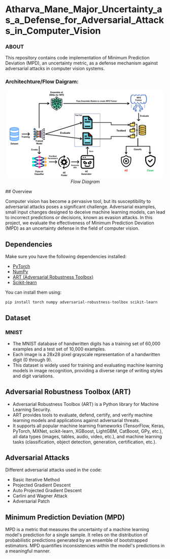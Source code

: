 # Atharva_Mane_Major_Uncertainty_as_a_Defense_for_Adversarial_Attacks_in_Computer_Vision

### ABOUT
This repository contains code implementation of Minimum Prediction Deviation (MPD), an uncertainty metric, as a defense mechanism against adversarial attacks in computer vision systems.

### Architechture/Flow Daigram:
<p align="center">
  <img src="Architechture Diagram.png?raw=true" alt="Flow Diagram">
  <br />
  <em>Flow Diagram</em>
</p>
## Overview

Computer vision has become a pervasive tool, but its susceptibility to adversarial attacks poses a significant challenge. Adversarial examples, small input changes designed to deceive machine learning models, can lead to incorrect predictions or decisions, known as evasion attacks. In this project, we evaluate the effectiveness of Minimum Prediction Deviation (MPD) as an uncertainty defense in the field of computer vision.

## Dependencies

Make sure you have the following dependencies installed:

- [PyTorch](https://pytorch.org/)
- [NumPy](https://numpy.org/)
- [ART (Adversarial Robustness Toolbox)](https://github.com/Trusted-AI/adversarial-robustness-toolbox)
- [Scikit-learn](https://scikit-learn.org/stable/)
  
You can install them using:

```bash
pip install torch numpy adversarial-robustness-toolbox scikit-learn
```
## Dataset

### MNIST

- The MNIST database of handwritten digits has a training set of 60,000 examples and a test set of 10,000 examples.
- Each image is a 28x28 pixel grayscale representation of a handwritten digit (0 through 9).
- This dataset is widely used for training and evaluating machine learning models in image recognition, providing a diverse range of writing styles and digit variations.

## Adversarial Robustness Toolbox (ART)

- Adversarial Robustness Toolbox (ART) is a Python library for Machine Learning Security.
- ART provides tools to evaluate, defend, certify, and verify machine learning models and applications against adversarial threats.
- It supports all popular machine learning frameworks (TensorFlow, Keras, PyTorch, MXNet, scikit-learn, XGBoost, LightGBM, CatBoost, GPy, etc.), all data types (images, tables, audio, video, etc.), and machine learning tasks (classification, object detection, generation, certification, etc.).

## Adversarial Attacks

Different adversarial attacks used in the code:

- Basic Iterative Method
- Projected Gradient Descent
- Auto Projected Gradient Descent
- Carlini and Wagner Attack
- Adversarial Patch

## Minimum Prediction Deviation (MPD)

MPD is a metric that measures the uncertainty of a machine learning model's prediction for a single sample. It relies on the distribution of probabilistic predictions generated by an ensemble of bootstrapped estimators. MPD quantifies inconsistencies within the model's predictions in a meaningful manner.

